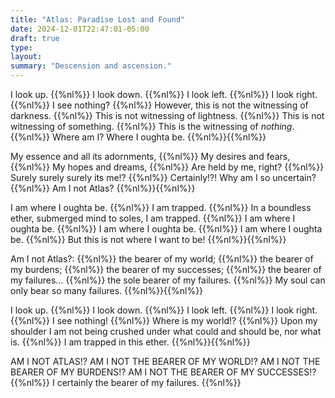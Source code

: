 ```yaml
---
title: "Atlas: Paradise Lost and Found"
date: 2024-12-01T22:47:01-05:00
draft: true
type:
layout:
summary: "Descension and ascension."
---
```


I look up.
{{%nl%}}
I look down.
{{%nl%}}
I look left.
{{%nl%}}
I look right.
{{%nl%}}
I see nothing?
{{%nl%}}
However, this is not the witnessing of darkness.
{{%nl%}}
This is not witnessing of lightness.
{{%nl%}}
This is not witnessing of something.
{{%nl%}}
This is the witnessing of _nothing_.
{{%nl%}}
Where am I? Where I oughta be.
{{%nl%}}{{%nl%}}

My essence and all its adornments,
{{%nl%}}
My desires and fears,
{{%nl%}}
My hopes and dreams,
{{%nl%}}
Are held by me, right?
{{%nl%}}
Surely surely surely its me!?
{{%nl%}}
Certainly!?! Why am I so uncertain?
{{%nl%}}
Am I not Atlas? 
{{%nl%}}{{%nl%}}

I am where I oughta be.
{{%nl%}}
I am trapped.
{{%nl%}}
In a boundless ether, submerged mind to soles, I am trapped.
{{%nl%}}
I am where I oughta be.
{{%nl%}}
I am where I oughta be.
{{%nl%}}
I am where I oughta be.
{{%nl%}}
But this is not where I want to be!
{{%nl%}}{{%nl%}}

Am I not Atlas?:
{{%nl%}}
the bearer of my world;
{{%nl%}}
the bearer of my burdens;
{{%nl%}}
the bearer of my successes;
{{%nl%}}
the bearer of my failures...
{{%nl%}}
the sole bearer of my failures.
{{%nl%}}
My soul can only bear so many failures.
{{%nl%}}{{%nl%}}

I look up.
{{%nl%}}
I look down.
{{%nl%}}
I look left.
{{%nl%}}
I look right.
{{%nl%}}
I see nothing!
{{%nl%}}
Where is my world!?
{{%nl%}}
Upon my shoulder I am not being crushed under what could and should be, nor what is.
{{%nl%}}
I am trapped in this ether.
{{%nl%}}{{%nl%}}

AM I NOT ATLAS!? AM I NOT THE BEARER OF MY WORLD!? AM I NOT THE BEARER OF MY BURDENS!? AM I NOT THE BEARER OF MY SUCCESSES!?
{{%nl%}}
I certainly the bearer of my failures.
{{%nl%}}

